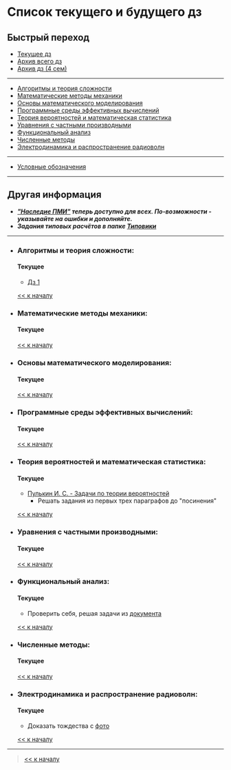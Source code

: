 # Список текущего и будущего дз

## Быстрый переход

- [Текущее дз](README.md#Список-текущего-и-будущего-дз)
- [Архив всего дз](Архив_дз/Архив_дз.md)
- [Архив дз (4 сем)](Архив_дз/Дз_4_семестр.md#Список-старого-дз-за-4-семестр.)

***

- [Алгоритмы и теория сложности](#Алгоритмы-и-теория-сложности)
- [Математические методы механики](#Математические-методы-механики)
- [Основы математического моделирования](#Основы-математического-моделирования)
- [Программные среды эффективных вычислений](#Программные-среды-эффективных-вычислений)
- [Теория вероятностей и математическая статистика](#Теория-вероятностей-и-математическая-статистика)
- [Уравнения с частными производными](#Уравнения-с-частными-производными)
- [Функциональный анализ](#Функциональный-анализ)
- [Численные методы](#Численные-методы)
- [Электродинамика и распространение радиоволн](#Электродинамика-и-распространение-радиоволн)

***
    
- [Условные обозначения](#Условные-обозначения)

***

## Другая информация

- __*["Наследие ПМИ"](https://github.com/appliedMathematicsAndComputerScience/PMI_legacy) теперь доступно для всех. По-возможности - указывайте на ошибки и дополняйте.*__
- __*Задания типовых расчётов в папке [Типовики](https://github.com/nektonick/KMBO-01-homework/tree/master/%D0%A2%D0%B8%D0%BF%D0%BE%D0%B2%D0%B8%D0%BA%D0%B8)*__

***

- ### Алгоритмы и теория сложности:
    #### Текущее
    - [Дз 1](Ресурсы/Документы/5сем/Задачи_на_дом_к_семинару_1.docx)

    [<< к началу](#Быстрый-переход)

- ### Математические методы механики:
    #### Текущее  
    
    
    [<< к началу](#Быстрый-переход)
    

- ### Основы математического моделирования:
    #### Текущее
    
      
    [<< к началу](#Быстрый-переход)

- ### Программные среды эффективных вычислений:
    #### Текущее
    

    [<< к началу](#Быстрый-переход) 

- ### Теория вероятностей и математическая статистика:
    #### Текущее
    - [Пулькин И. С. - Задачи по теории вероятностей](Книги/Пулькин_И._С._-_Задачи_по_теории_вероятностей.pdf)
        - Решать задания из первых трех параграфов до "посинения"
    
      
    [<< к началу](#Быстрый-переход)
    
- ### Уравнения с частными производными:
    #### Текущее
    

    [<< к началу](#Быстрый-переход)

- ### Функциональный анализ:
    #### Текущее
    - Проверить себя, решая задачи из [документа](Ресурсы/Документы/5сем/Schyotnye_mnozhestva_moschnost_mnozhestva.pdf)
    
      
    [<< к началу](#Быстрый-переход)

- ### Численные методы:
    #### Текущее

      
    [<< к началу](#Быстрый-переход)

- ### Электродинамика и распространение радиоволн:
    #### Текущее
    - Доказать тождества с [фото](Ресурсы/Изображения/5сем/ЭДиРРВ_1.jpg)
    
      
    [<< к началу](#Быстрый-переход)

***

> [<< к началу](#Быстрый-переход)
